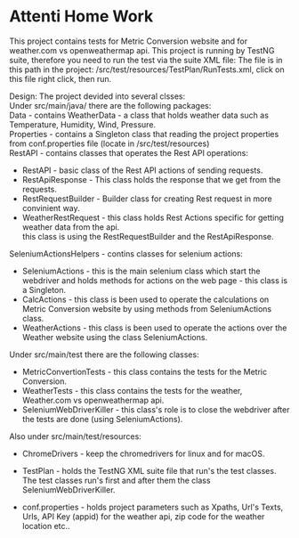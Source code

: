 # Attenti Home Work
This project contains tests for Metric Conversion website and for weather.com vs openweathermap api.
This project is running by TestNG suite, therefore you need to run the test via the suite XML file:
The file is in this path in the project: /src/test/resources/TestPlan/RunTests.xml, click on this file right click, then run.

Design:
The project devided into several clsses:<br>
Under src/main/java/ there are the following packages:<br>
Data - contains WeatherData - a class that holds weather data such as Temperature, Humidity, Wind, Pressure.<br>
Properties - contains a Singleton class that reading the project properties from conf.properties file (locate in /src/test/resources)<br>
RestAPI - contains classes that operates the Rest API operations:
 * RestAPI - basic class of the Rest API actions of sending requests.
 * RestApiResponse - This class holds the response that we get from the requests.
 * RestRequestBuilder - Builder class for creating Rest request in more convinient way.
 * WeatherRestRequest - this class holds Rest Actions specific for getting weather data from the api.<br>
   this class is using the RestRequestBuilder and the RestApiResponse.<br>

SeleniumActionsHelpers - contins classes for selenium actions: 
 * SeleniumActions - this is the main selenium class which start the webdriver and holds 
   methods for actions on the web page - this class is a Singleton.<br>
 * CalcActions - this class is been used to operate the calculations on Metric Conversion website by using methods from SeleniumActions class.<br>
 * WeatherActions - this class is been used to operate the actions over the Weather website using the class SeleniumActions.

Under src/main/test there are the following classes:
 * MetricConvertionTests - this class contains the tests for the Metric Conversion.
 * WeatherTests - this class contains the tests for the weather, Weather.com vs openweathermap api.
 * SeleniumWebDriverKiller - this class's role is to close the webdriver after the tests are done (using SeleniumActions).
 
 Also under src/main/test/resources:
  * ChromeDrivers - keep the chromedrivers for linux and for macOS.
  * TestPlan - holds the TestNG XML suite file that run's the test classes.
    The test classes run's first and after them the class SeleniumWebDriverKiller.
    
  * conf.properties - holds project parameters such as Xpaths, Url's Texts, Urls, API Key (appid) for the weather api, zip code for the weather location etc..<br>
   
 
 



